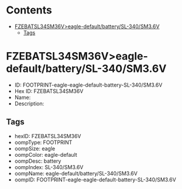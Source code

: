 



Contents
========

* [FZEBATSL34SM36V>eagle-default/battery/SL-340/SM3.6V](#fzebatsl34sm36veagle-defaultbatterysl-340sm36v)
	* [Tags](#tags)

# FZEBATSL34SM36V>eagle-default/battery/SL-340/SM3.6V

- ID: FOOTPRINT-eagle-eagle-default-battery-SL-340/SM3.6V
- Hex ID: FZEBATSL34SM36V
- Name: 
- Description: 

## Tags

- hexID: FZEBATSL34SM36V
- oompType: FOOTPRINT
- oompSize: eagle
- oompColor: eagle-default
- oompDesc: battery
- oompIndex: SL-340/SM3.6V
- oompName: eagle-default/battery/SL-340/SM3.6V
- oompID: FOOTPRINT-eagle-eagle-default-battery-SL-340/SM3.6V
